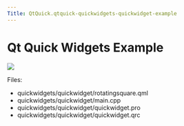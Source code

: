 ```yaml
---
Title: QtQuick.qtquick-quickwidgets-quickwidget-example
---
```

        
Qt Quick Widgets Example
========================

<span class="subtitle"></span>
<span id="details"></span>
![](https://developer.ubuntu.com/static/devportal_uploaded/a64f9daa-8871-4e9a-ba0f-412f35b92aae-api/apps/qml/sdk-15.04.4/qtquick-quickwidgets-quickwidget-example/images/qtquickwidgets-example.png)

Files:

-   quickwidgets/quickwidget/rotatingsquare.qml
-   quickwidgets/quickwidget/main.cpp
-   quickwidgets/quickwidget/quickwidget.pro
-   quickwidgets/quickwidget/quickwidget.qrc


